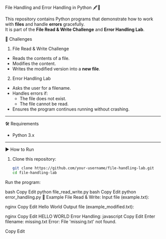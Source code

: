  File Handling and Error Handling in Python 🖋️🧪

This repository contains Python programs that demonstrate how to work with **files** and handle **errors** gracefully.  
It is part of the **File Read & Write Challenge** and **Error Handling Lab**.

 📂 Challenges

 1. File Read & Write Challenge
- Reads the contents of a file.
- Modifies the content.
- Writes the modified version into a **new file**.

 2. Error Handling Lab
- Asks the user for a filename.
- Handles errors if:
  - The file does not exist.
  - The file cannot be read.
- Ensures the program continues running without crashing.

---

 🛠️ Requirements
- Python 3.x

---

 ▶️ How to Run

1. Clone this repository:
   ```bash
   git clone https://github.com/your-username/file-handling-lab.git
   cd file-handling-lab
Run the program:

bash
Copy
Edit
python file_read_write.py
bash
Copy
Edit
python error_handling.py
📑 Example
File Read & Write:
Input file (example.txt):

nginx
Copy
Edit
Hello World
Output file (example_modified.txt):

nginx
Copy
Edit
HELLO WORLD
Error Handling:
javascript
Copy
Edit
Enter filename: missing.txt
Error: File 'missing.txt' not found.

Copy
Edit
